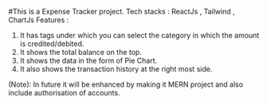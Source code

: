 #This is a Expense Tracker project.
Tech stacks : ReactJs , Tailwind , ChartJs
Features :
1. It has tags under which you can select the category in which the amount is credited/debited.
2. It shows the total balance on the top.
3. It shows the data in the form of Pie Chart.
4. It also shows the transaction history at the right most side.

(Note): In future it will be enhanced by making it MERN project and also include authorisation of accounts.
